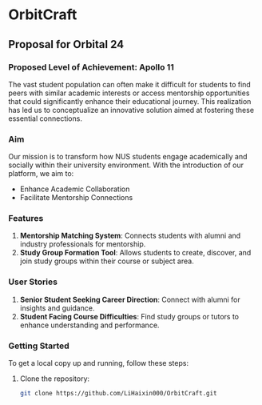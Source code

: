 # OrbitCraft

## Proposal for Orbital 24

### Proposed Level of Achievement: Apollo 11

The vast student population can often make it difficult for students to find peers with similar academic interests or access mentorship opportunities that could significantly enhance their educational journey. This realization has led us to conceptualize an innovative solution aimed at fostering these essential connections.

### Aim
Our mission is to transform how NUS students engage academically and socially within their university environment. With the introduction of our platform, we aim to:

- Enhance Academic Collaboration
- Facilitate Mentorship Connections

### Features
1. **Mentorship Matching System**: Connects students with alumni and industry professionals for mentorship.
2. **Study Group Formation Tool**: Allows students to create, discover, and join study groups within their course or subject area.

### User Stories
1. **Senior Student Seeking Career Direction**: Connect with alumni for insights and guidance.
2. **Student Facing Course Difficulties**: Find study groups or tutors to enhance understanding and performance.

### Getting Started
To get a local copy up and running, follow these steps:

1. Clone the repository:
   ```sh
   git clone https://github.com/LiHaixin000/OrbitCraft.git
